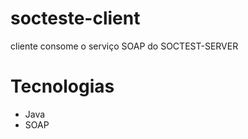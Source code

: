 # socteste-client
cliente consome o serviço SOAP do SOCTEST-SERVER

# Tecnologias
<ul>
  <li>Java</li>
  <li>SOAP</li>
</ul>
